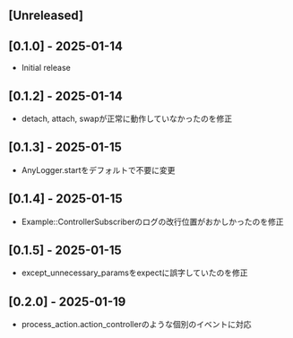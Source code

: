 ## [Unreleased]

## [0.1.0] - 2025-01-14

- Initial release

## [0.1.2] - 2025-01-14

- detach, attach, swapが正常に動作していなかったのを修正

## [0.1.3] - 2025-01-15

- AnyLogger.startをデフォルトで不要に変更

## [0.1.4] - 2025-01-15

- Example::ControllerSubscriberのログの改行位置がおかしかったのを修正

## [0.1.5] - 2025-01-15

- except_unnecessary_paramsをexpectに誤字していたのを修正

## [0.2.0] - 2025-01-19

- process_action.action_controllerのような個別のイベントに対応
